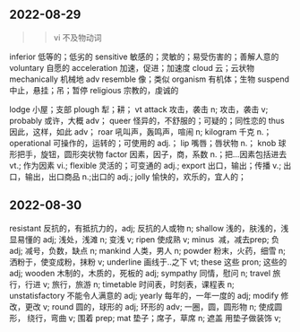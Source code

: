 ## 2022-08-29
>> vi 不及物动词

inferior 低等的；低劣的
sensitive 敏感的；灵敏的；易受伤害的；善解人意的
voluntary 自愿的
acceleration 加速，促进；加速度
cloud 云；云状物
mechanically 机械地 adv
resemble 像；类似
organism 有机体；生物
suspend 中止，悬挂；吊；暂停
religious 宗教的，虔诚的

lodge 小屋；支部
plough 犁；耕； vt
attack 攻击，袭击 n; 攻击，袭击 v;
probably 或许，大概 adv；
queer 怪异的，不舒服的；可疑的；同性恋的
thus 因此，这样，如此 adv；
roar 吼叫声，轰鸣声，喧闹 n; 
kilogram 千克 n.；
operational 可操作的，运转的；可使用的 adj.；
lip 嘴唇；唇状物 n.；
knob 球形把手，旋钮，圆形突状物
factor 因素，因子，商，系数 n.；把...因素包括进去 vt.; 作为因素 vi.;
flexible 灵活的；可变通的 adj.;
export 出口，输出；传播 v.; 出口，输出，出口商品 n.;出口的 adj.;
jolly 愉快的，欢乐的，宜人的；

## 2022-08-30
resistant 反抗的，有抵抗力的，adj; 反抗的人或物 n;
shallow 浅的，肤浅的，浅显易懂的 adj; 浅处，浅滩 n; 变浅 v;
ripen 使成熟 v;
minus  减，减去prep; 负adj; 减号，负数，缺点 n;
mankind 人类，男人 n;
powder 粉末，火药，细雪 n; 洒粉于，使变成粉，抹粉 v;
underline 画线于..之下 vt;
these 这些 pron; 这些的 adj;
wooden 木制的，木质的，死板的 adj;
sympathy 同情，慰问 n;
travel 旅行，行进 v; 旅行，旅游 n;
timetable 时间表，时刻表，课程表 n;
unstatisfactory 不能令人满意的 adj;
yearly 每年的，一年一度的 adj;
modify 修改，更改 v;
round 圆的，球形的 adj; 环形的 adv; 一圈，圆，圆形物 n; 使成圆形， 绕行，弯曲 v; 围着 prep;
mat 垫子；席子，草席 n; 遮盖 用垫子做装饰 v;